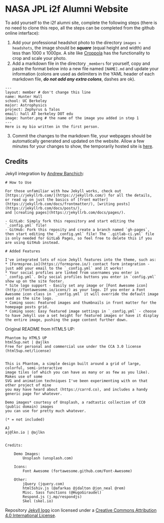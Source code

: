# NASA JPL i2f Alumni Website

To add yourself to the i2f alumni site, complete the following steps (there is no need to clone this repo, all the steps can be completed from the github online interface):
1. Add your professional headshot photo to the directory ```images > headshots```, the image should be ***square*** (equal height and width) and less than 1000 x 1000px. A site like [Croppola](https://croppola.com/) has the functionality to crop and scale your photo.
2. Add a markdown file in the directory ```_members``` for yourself, copy and paste the format below into a new file named ```[NAME].md``` and update your information (colons are used as delimiters in the YAML header of each markdown file, ***do not add any extra colons***, dashes are ok).
```
---
layout: member # don't change this line
name: Hunter Hall
school: UC Berkeley
major: Astrophysics
project: Zephyrus & Talos
email: hall AT berkeley DOT edu
image: hunter.png # the name of the image you added in step 1
---
Here is my bio written in the first person.
```
3. Commit the changes to the markdown file, your webpages should be automatically generated and updated on the website. Allow a few minutes for your changes to show, the temporarily hosted site is [here](https://treyfortmuller.github.io/i2f_alumni/).

## Credits
Jekyll integration by [Andrew Banchich](https://github.com/andrewbanchich/phantom-jekyll-theme):
```
# How to Use

For those unfamiliar with how Jekyll works, check out [https://jekyllrb.com/](https://jekyllrb.com/) for all the details, 
or read up on just the basics of [front matter](https://jekyllrb.com/docs/frontmatter/), [writing posts](https://jekyllrb.com/docs/posts/), 
and [creating pages](https://jekyllrb.com/docs/pages/).

- GitLab: Simply fork this repository and start editing the `_config.yml` file!  
- GitHub: Fork this reposity and create a branch named `gh-pages`, then start editing the `_config.yml` file! The `.gitlab-ci.yml` file is only needed for GitLab Pages, so feel free to delete this if you are using GitHub instead.

# Added Features

I've integrated lots of nice Jekyll features into the theme, such as:
* [Formspree.io](https://formspree.io/) contact form integration - just add your email to the `_config.yml` and it works!
* Your social profiles are linked from usernames you enter in `_config.yml`. Only social profiles buttons you enter in `config.yml` show up on the site footer.
* Site logo support - Easily set any image or [Font Awesome icon](http://fontawesome.io/icons/) as your logo. If you enter a Font Awesome icon class in `_config.yml` it will override the default image used as the site logo.
* Coming soon: Featured images and thumbnails in front matter for the homepage posts grid.
* Coming soon: Easy featured image settings in `_config.yml` - choose to have Jekyll use a set height for featured images or have it display the entire image, pushing the page content further down.
```

Original README from HTML5 UP:

```
Phantom by HTML5 UP
html5up.net | @ajlkn
Free for personal and commercial use under the CCA 3.0 license (html5up.net/license)


This is Phantom, a simple design built around a grid of large, colorful, semi-interactive
image tiles (of which you can have as many or as few as you like). Makes use of some
SVG and animation techniques I've been experimenting with on that other project of mine
you may have heard about (https://carrd.co), and includes a handy generic page for whatever.

Demo images* courtesy of Unsplash, a radtastic collection of CC0 (public domain) images
you can use for pretty much whatever.

(* = not included)

AJ
aj@lkn.io | @ajlkn


Credits:

	Demo Images:
		Unsplash (unsplash.com)

	Icons:
		Font Awesome (fortawesome.github.com/Font-Awesome)

	Other:
		jQuery (jquery.com)
		html5shiv.js (@afarkas @jdalton @jon_neal @rem)
		Misc. Sass functions (@HugoGiraudel)
		Respond.js (j.mp/respondjs)
		Skel (skel.io)
```

Repository [Jekyll logo](https://github.com/jekyll/brand) icon licensed under a [Creative Commons Attribution 4.0 International License](http://choosealicense.com/licenses/cc-by-4.0/).

